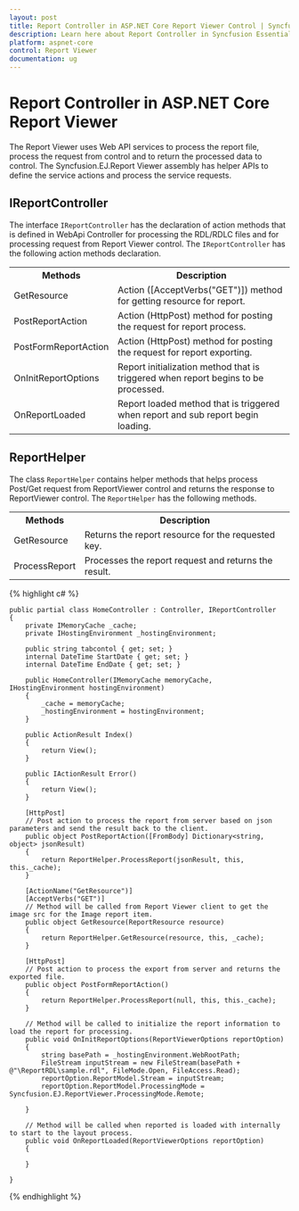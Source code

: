 ```yaml
---
layout: post
title: Report Controller in ASP.NET Core Report Viewer Control | Syncfusion
description: Learn here about Report Controller in Syncfusion Essential ASP.NET Core Report Viewer Control, its elements, and more.
platform: aspnet-core
control: Report Viewer
documentation: ug
---
```


# Report Controller in ASP.NET Core Report Viewer

The Report Viewer uses Web API services to process the report file, process the request from control and to return the processed data to control. The Syncfusion.EJ.Report Viewer assembly has helper APIs to define the service actions and process the service requests. 

## IReportController

The interface `IReportController` has the declaration of action methods that is defined in WebApi Controller for processing the RDL/RDLC files and for processing request from Report Viewer control. The `IReportController` has the following action methods declaration. 

<table>
<tr>
<th>
Methods</th><th>
Description</th></tr>
<tr>
<td>
GetResource</td><td>
Action ([AcceptVerbs("GET")]) method for getting resource for report. </td></tr>
<tr>
<td>
PostReportAction</td><td>
Action (HttpPost) method for posting the request for report process. </td></tr>
<tr>
<td>
PostFormReportAction</td><td>
Action (HttpPost) method for posting the request for report exporting. </td></tr>
<tr>
<td>
OnInitReportOptions</td><td>
Report initialization method that is triggered when report begins to be processed.</td></tr>
<tr>
<td>
OnReportLoaded</td><td>
Report loaded method that is triggered when report and sub report begin loading.</td></tr>
</table>

## ReportHelper

The class `ReportHelper` contains helper methods that helps process Post/Get request from ReportViewer control and returns the response to ReportViewer control. The `ReportHelper` has the following methods. 

<table>
<tr>
<th>
Methods</th><th>
Description</th></tr>
<tr>
<td>
GetResource</td><td>
Returns the report resource for the requested key.</td></tr>
<tr>
<td>
ProcessReport</td><td>
Processes the report request and returns the result.</td></tr>
</table>


{% highlight c# %}

    public partial class HomeController : Controller, IReportController
    {
        private IMemoryCache _cache;
        private IHostingEnvironment _hostingEnvironment;

        public string tabcontol { get; set; }
        internal DateTime StartDate { get; set; }
        internal DateTime EndDate { get; set; }

        public HomeController(IMemoryCache memoryCache, IHostingEnvironment hostingEnvironment)
        {
            _cache = memoryCache;
            _hostingEnvironment = hostingEnvironment;
        }

        public ActionResult Index()
        {
            return View();
        }

        public IActionResult Error()
        {
            return View();
        }

        [HttpPost]
        // Post action to process the report from server based on json parameters and send the result back to the client.
        public object PostReportAction([FromBody] Dictionary<string, object> jsonResult)
        {
            return ReportHelper.ProcessReport(jsonResult, this, this._cache);
        }
               
        [ActionName("GetResource")]
        [AcceptVerbs("GET")]
        // Method will be called from Report Viewer client to get the image src for the Image report item.
        public object GetResource(ReportResource resource)
        {
            return ReportHelper.GetResource(resource, this, _cache);
        }

        [HttpPost]
        // Post action to process the export from server and returns the exported file.
        public object PostFormReportAction()
        {
            return ReportHelper.ProcessReport(null, this, this._cache);
        }

        // Method will be called to initialize the report information to load the report for processing.
        public void OnInitReportOptions(ReportViewerOptions reportOption)
        {
            string basePath = _hostingEnvironment.WebRootPath;
            FileStream inputStream = new FileStream(basePath + @"\ReportRDL\sample.rdl", FileMode.Open, FileAccess.Read);
            reportOption.ReportModel.Stream = inputStream;
            reportOption.ReportModel.ProcessingMode = Syncfusion.EJ.ReportViewer.ProcessingMode.Remote;

        }

        // Method will be called when reported is loaded with internally to start to the layout process.
        public void OnReportLoaded(ReportViewerOptions reportOption)
        {
                    
        }        

    }

{% endhighlight %}



